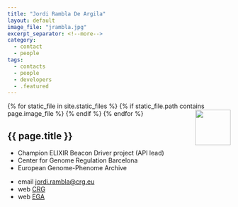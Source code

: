 ```yaml
---
title: "Jordi Rambla De Argila"
layout: default
image_file: "jrambla.jpg"
excerpt_separator: <!--more-->
category:
  - contact
  - people
tags:
  - contacts
  - people
  - developers
  - .featured
---
```


{% for static_file in site.static_files %}
  {% if static_file.path contains page.image_file %}
<img style="float: right; width: 80px;" src="{{ static_file.path | relative_url}}" />
  {% endif %}
{% endfor %}

## {{ page.title }}

* Champion ELIXIR Beacon Driver project (API lead)  
* Center for Genome Regulation Barcelona  
* European Genome-Phenome Archive  

<!--more-->

* email [jordi.rambla@crg.eu](mailto:jordi.rambla@crg.eu)  
* web [CRG](https://www.crg.eu/en/programmes-groups/ega-team)  
* web [EGA](https://ega-archive.org/about/people)

